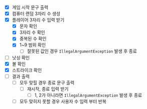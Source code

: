 - [x] 게임 시작 문구 출력
- [x] 컴퓨터 랜덤 3자리 수 생성
- [x] 플레이어 3자리 수 입력 받기
  - [x] 문자 확인
  - [x] 3자리 수 확인
  - [x] 중복된 수 확인
  - [x] 1~9 범위 확인
    - [ ] 잘못된 값인 경우 `IllegalArgumentException` 발생 후 종료
- [ ] 낫싱 확인
- [x] 볼 확인
- [x] 스트라이크 확인
- [ ] 결과 출력
  - [ ] 모두 맞힐 경우 종료 문구 출력
    - [ ] 재시작, 종료 입력 받기
      - [ ] 1, 2가 아니라면 `IllegalArgumentException` 발생 후 종료
  - [ ] 모두 맞히지 못할 경우 사용자 수 입력 부터 반복